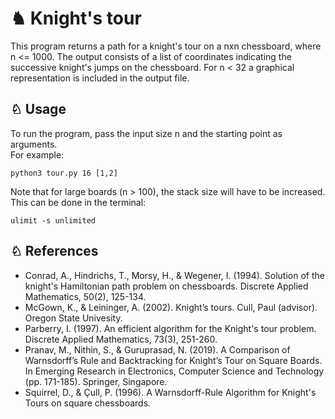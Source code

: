 # ♞ Knight's tour

This program returns a path for a knight's tour on a nxn chessboard, where n <= 1000. The output consists of a list of coordinates indicating the successive knight's jumps on the chessboard. For n < 32 a graphical representation is included in the output file.


## ♘ Usage

To run the program, pass the input size n and the starting point as arguments.  
For example:

```
python3 tour.py 16 [1,2]
```

Note that for large boards (n > 100), the stack size will have to be increased. This can be done in the terminal:  

```
ulimit -s unlimited
```

## ♘ References  

- Conrad, A., Hindrichs, T., Morsy, H., & Wegener, I. (1994). Solution of the knight's Hamiltonian path problem on chessboards. Discrete Applied Mathematics, 50(2), 125-134.
- McGown, K., & Leininger, A. (2002). Knight’s tours. Cull, Paul (advisor). Oregon State Univesity.
- Parberry, I. (1997). An efficient algorithm for the Knight's tour problem. Discrete Applied Mathematics, 73(3), 251-260.
- Pranav, M., Nithin, S., & Guruprasad, N. (2019). A Comparison of Warnsdorff’s Rule and Backtracking for Knight’s Tour on Square Boards. In Emerging Research in Electronics, Computer Science and Technology (pp. 171-185). Springer, Singapore.
- Squirrel, D., & Çull, P. (1996). A Warnsdorff-Rule Algorithm for Knight's Tours on square chessboards.
